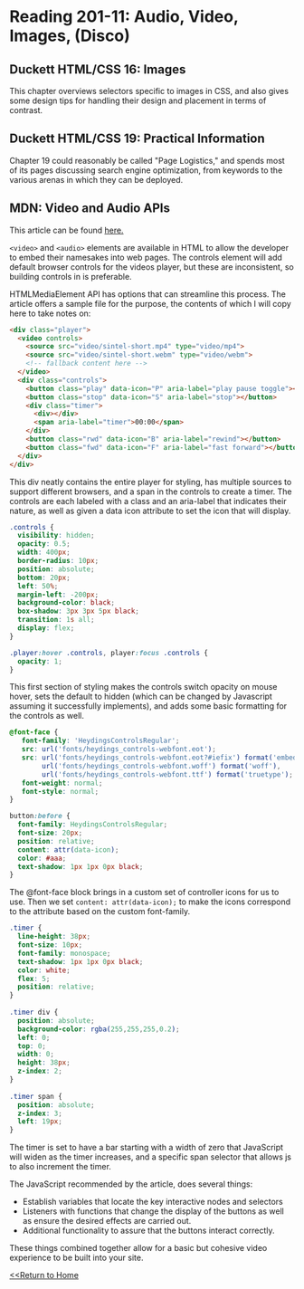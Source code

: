 # Reading 201-11: Audio, Video, Images, (Disco)

## Duckett HTML/CSS 16: Images

This chapter overviews selectors specific to images in CSS, and also gives some design tips for handling their design and placement in terms of contrast. 

## Duckett HTML/CSS 19: Practical Information

Chapter 19 could reasonably be called "Page Logistics," and spends most of its pages discussing search engine optimization, from keywords to the various arenas in which they can be deployed. 

## MDN: Video and Audio APIs
This article can be found [here.](https://developer.mozilla.org/en-US/docs/Learn/JavaScript/Client-side_web_APIs/Video_and_audio_APIs)

`<video>` and `<audio>` elements are available in HTML to allow the developer to embed their namesakes into web pages. The controls element will add default browser controls for the videos player, but these are inconsistent, so building controls in is preferable. 

HTMLMediaElement API has options that can streamline this process. The article offers a sample file for the purpose, the contents of which I will copy here to take notes on: 
```html
<div class="player">
  <video controls>
    <source src="video/sintel-short.mp4" type="video/mp4">
    <source src="video/sintel-short.webm" type="video/webm">
    <!-- fallback content here -->
  </video>
  <div class="controls">
    <button class="play" data-icon="P" aria-label="play pause toggle"></button>
    <button class="stop" data-icon="S" aria-label="stop"></button>
    <div class="timer">
      <div></div>
      <span aria-label="timer">00:00</span>
    </div>
    <button class="rwd" data-icon="B" aria-label="rewind"></button>
    <button class="fwd" data-icon="F" aria-label="fast forward"></button>
  </div>
</div>
```
This div neatly contains the entire player for styling, has multiple sources to support different browsers, and a span in the controls to create a timer. The controls are each labeled with a class and an aria-label that indicates their nature, as well as given a data icon attribute to set the icon that will display. 
```css
.controls {
  visibility: hidden;
  opacity: 0.5;
  width: 400px;
  border-radius: 10px;
  position: absolute;
  bottom: 20px;
  left: 50%;
  margin-left: -200px;
  background-color: black;
  box-shadow: 3px 3px 5px black;
  transition: 1s all;
  display: flex;
}

.player:hover .controls, player:focus .controls {
  opacity: 1;
}
```
This first section of styling makes the controls switch opacity on mouse hover, sets the default to hidden (which can be changed by Javascript assuming it successfully implements), and adds some basic formatting for the controls as well. 
```css
@font-face {
   font-family: 'HeydingsControlsRegular';
   src: url('fonts/heydings_controls-webfont.eot');
   src: url('fonts/heydings_controls-webfont.eot?#iefix') format('embedded-opentype'),
        url('fonts/heydings_controls-webfont.woff') format('woff'),
        url('fonts/heydings_controls-webfont.ttf') format('truetype');
   font-weight: normal;
   font-style: normal;
}

button:before {
  font-family: HeydingsControlsRegular;
  font-size: 20px;
  position: relative;
  content: attr(data-icon);
  color: #aaa;
  text-shadow: 1px 1px 0px black;
}
```
The @font-face block brings in a custom set of controller icons for us to use. Then we set `content: attr(data-icon);` to make the icons correspond to the attribute based on the custom font-family. 
```css
.timer {
  line-height: 38px;
  font-size: 10px;
  font-family: monospace;
  text-shadow: 1px 1px 0px black;
  color: white;
  flex: 5;
  position: relative;
} 
  
.timer div {
  position: absolute;
  background-color: rgba(255,255,255,0.2);
  left: 0;
  top: 0;
  width: 0;
  height: 38px;
  z-index: 2;
} 
  
.timer span {
  position: absolute;
  z-index: 3;
  left: 19px;
} 
```
The timer is set to have a bar starting with a width of zero that JavaScript will widen as the timer increases, and a specific span selector that allows js to also increment the timer. 
  
The JavaScript recommended by the article, does several things:
  
- Establish variables that locate the key interactive nodes and selectors
- Listeners with functions that change the display of the buttons as well as ensure the desired effects are carried out. 
- Additional functionality to assure that the buttons interact correctly. 

These things combined together allow for a basic but cohesive video experience to be built into your site. 
  
[<<Return to Home](../README.md)